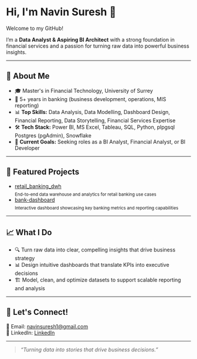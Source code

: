 # Hi, I'm Navin Suresh 👋

Welcome to my GitHub!

I’m a **Data Analyst & Aspiring BI Architect** with a strong foundation in financial services and a passion for turning raw data into powerful business insights.

---

## 🚀 About Me

- 🎓 Master's in Financial Technology, University of Surrey
- 🏦 5+ years in banking (business development, operations, MIS reporting)   
- 📊 **Top Skills:** Data Analysis, Data Modelling, Dashboard Design, Financial Reporting, Data Storytelling, Financial Services Expertise  
- 🛠️ **Tech Stack:** Power BI, MS Excel, Tableau, SQL, Python, plpgsql  Postgres (pgAdmin), Snowflake 
- 🎯 **Current Goals:** Seeking roles as a BI Analyst, Financial Analyst, or BI Developer  

---

## 🌟 Featured Projects

- [retail_banking_dwh](https://github.com/NavinSuresh/retail_banking_dwh)  
  <sub>End-to-end data warehouse and analytics for retail banking use cases</sub>
- [bank-dashboard](https://github.com/NavinSuresh/bank-dashboard)  
  <sub>Interactive dashboard showcasing key banking metrics and reporting capabilities</sub>

---

## 📈 What I Do

- 🔍 Turn raw data into clear, compelling insights that drive business strategy  
- 📊 Design intuitive dashboards that translate KPIs into executive decisions  
- 🏗️ Model, clean, and optimize datasets to support scalable reporting and analysis

---

## 💬 Let's Connect!

📧 Email: navinsuresh1@gmail.com  
🔗 LinkedIn: [LinkedIn](https://www.linkedin.com/in/navin-suresh-)

---

> _“Turning data into stories that drive business decisions.”_
